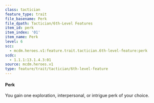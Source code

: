```yaml
---
class: tactician
feature_type: trait
file_basename: Perk
file_dpath: Tactician/6th-Level Features
item_id: perk
item_index: '01'
item_name: Perk
level: 6
scc:
  - mcdm.heroes.v1:feature.trait.tactician.6th-level-feature:perk
scdc:
  - 1.1.1:13.1.4.3:01
source: mcdm.heroes.v1
type: feature/trait/tactician/6th-level-feature
---
```


#### Perk

You gain one exploration, interpersonal, or intrigue perk of your choice.
